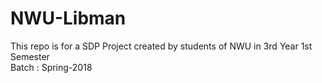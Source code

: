 # NWU-Libman</br>
This repo is for a SDP Project created by students of NWU in 3rd Year 1st Semester</br>
Batch : Spring-2018</br>